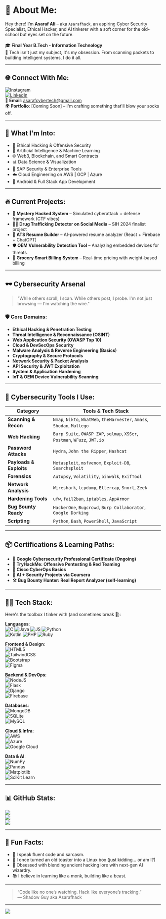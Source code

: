 # 💫 About Me:
Hey there! I’m **Asaraf Ali** – aka `Asarafhack`, an aspiring Cyber Security Specialist, Ethical Hacker, and AI tinkerer with a soft corner for the old-school but eyes set on the future.<br>  
🎓 **Final Year B.Tech - Information Technology**  
🧠 Tech isn't just my subject, it's my obsession. From scanning packets to building intelligent systems, I do it all.

---

## 🌐 Connect With Me:
[![Instagram](https://img.shields.io/badge/Instagram-%23E4405F.svg?logo=Instagram&logoColor=white)](https://instagram.com/Handsomeasaraf)  
[![LinkedIn](https://img.shields.io/badge/LinkedIn-%230077B5.svg?logo=linkedin&logoColor=white)](https://linkedin.com/in/Asaraf(hacker)Ali)  
📧 **Email**: asarafcybertech@gmail.com  
🌍 **Portfolio**: [Coming Soon] – I'm crafting something that'll blow your socks off.

---

## 🧠 What I'm Into:
- 🔐 Ethical Hacking & Offensive Security  
- 🤖 Artificial Intelligence & Machine Learning  
- 🌐 Web3, Blockchain, and Smart Contracts  
- 📊 Data Science & Visualization  
- 💼 SAP Security & Enterprise Tools  
- ☁️ Cloud Engineering on AWS | GCP | Azure  
- 📱 Android & Full Stack App Development

---

## 🔥 Current Projects:
- 🚨 **Mystery Hacked System** – Simulated cyberattack + defense framework (CTF vibes)
- 👮‍♂️ **Drug Trafficking Detector on Social Media** – SIH 2024 finalist project
- 🧾 **ATS Resume Builder** – AI-powered resume analyzer (React + Firebase + ChatGPT)
- 🛡 **OEM Vulnerability Detection Tool** – Analyzing embedded devices for threats
- 🧾 **Grocery Smart Billing System** – Real-time pricing with weight-based billing

---
## 🕶 Cybersecurity Arsenal

> "While others scroll, I scan. While others post, I probe. I'm not just browsing — I'm watching the wire."

### 🛡️ Core Domains:
- **Ethical Hacking & Penetration Testing**
- **Threat Intelligence & Reconnaissance (OSINT)**
- **Web Application Security (OWASP Top 10)**
- **Cloud & DevSecOps Security**
- **Malware Analysis & Reverse Engineering (Basics)**
- **Cryptography & Secure Protocols**
- **Network Security & Packet Analysis**
- **API Security & JWT Exploitation**
- **System & Application Hardening**
- **IoT & OEM Device Vulnerability Scanning**

---

## 🧰 Cybersecurity Tools I Use:
| Category              | Tools & Tech Stack |
|----------------------|--------------------|
| **Scanning & Recon** | `Nmap`, `Nikto`, `WhatWeb`, `theHarvester`, `Amass`, `Shodan`, `Maltego` |
| **Web Hacking**      | `Burp Suite`, `OWASP ZAP`, `sqlmap`, `XSSer`, `Postman`, `WFuzz`, `JWT.io` |
| **Password Attacks** | `Hydra`, `John the Ripper`, `Hashcat` |
| **Payloads & Exploits** | `Metasploit`, `msfvenom`, `Exploit-DB`, `Searchsploit` |
| **Forensics**        | `Autopsy`, `Volatility`, `binwalk`, `ExifTool` |
| **Network Analysis** | `Wireshark`, `tcpdump`, `Ettercap`, `Snort`, `Zeek` |
| **Hardening Tools**  | `ufw`, `fail2ban`, `iptables`, `AppArmor` |
| **Bug Bounty Ready** | `HackerOne`, `Bugcrowd`, `Burp Collaborator`, `Google Dorking` |
| **Scripting**        | `Python`, `Bash`, `PowerShell`, `JavaScript` |

---

## 📦 Certifications & Learning Paths:
- 🧠 **Google Cybersecurity Professional Certificate (Ongoing)**
- 📡 **TryHackMe: Offensive Pentesting & Red Teaming**
- 🔐 **Cisco CyberOps Basics**
- 🧬 **AI + Security Projects via Coursera**
- 🛠️ **Bug Bounty Hunter: Real Report Analyzer (self-learning)**
---
## 👨‍💻 Tech Stack:
Here's the toolbox I tinker with (and sometimes break 👀):

**Languages**:  
![C](https://img.shields.io/badge/c-%2300599C.svg?style=flat&logo=c&logoColor=white) 
![Java](https://img.shields.io/badge/java-%23ED8B00.svg?style=flat&logo=openjdk&logoColor=white) 
![JS](https://img.shields.io/badge/javascript-%23323330.svg?style=flat&logo=javascript&logoColor=%23F7DF1E) 
![Python](https://img.shields.io/badge/python-%2314354C.svg?style=flat&logo=python&logoColor=white)  
![Kotlin](https://img.shields.io/badge/kotlin-%237F52FF.svg?style=flat&logo=kotlin&logoColor=white) 
![PHP](https://img.shields.io/badge/php-%23777BB4.svg?style=flat&logo=php&logoColor=white) 
![Ruby](https://img.shields.io/badge/ruby-%23CC342D.svg?style=flat&logo=ruby&logoColor=white)

**Frontend & Design**:  
![HTML5](https://img.shields.io/badge/html5-%23E34F26.svg?style=flat&logo=html5&logoColor=white)  
![TailwindCSS](https://img.shields.io/badge/tailwindcss-%2338B2AC.svg?style=flat&logo=tailwind-css&logoColor=white)  
![Bootstrap](https://img.shields.io/badge/bootstrap-%23563D7C.svg?style=flat&logo=bootstrap&logoColor=white)  
![Figma](https://img.shields.io/badge/figma-%23F24E1E.svg?style=flat&logo=figma&logoColor=white)

**Backend & DevOps**:  
![NodeJS](https://img.shields.io/badge/node.js-6DA55F?style=flat&logo=node.js&logoColor=white)  
![Flask](https://img.shields.io/badge/flask-%23000.svg?style=flat&logo=flask&logoColor=white)  
![Django](https://img.shields.io/badge/django-%23092E20.svg?style=flat&logo=django&logoColor=white)  
![Firebase](https://img.shields.io/badge/firebase-%23039BE5.svg?style=flat&logo=firebase)

**Databases**:  
![MongoDB](https://img.shields.io/badge/MongoDB-%234ea94b.svg?style=flat&logo=mongodb&logoColor=white)  
![SQLite](https://img.shields.io/badge/sqlite-%2307405e.svg?style=flat&logo=sqlite&logoColor=white)  
![MySQL](https://img.shields.io/badge/mysql-%2300f.svg?style=flat&logo=mysql&logoColor=white)

**Cloud & Infra**:  
![AWS](https://img.shields.io/badge/AWS-%23FF9900.svg?style=flat&logo=amazon-aws&logoColor=white)  
![Azure](https://img.shields.io/badge/azure-%230072C6.svg?style=flat&logo=microsoftazure&logoColor=white)  
![Google Cloud](https://img.shields.io/badge/GoogleCloud-%234285F4.svg?style=flat&logo=google-cloud&logoColor=white)

**Data & AI**:  
![NumPy](https://img.shields.io/badge/numpy-%23013243.svg?style=flat&logo=numpy&logoColor=white)  
![Pandas](https://img.shields.io/badge/pandas-%23150458.svg?style=flat&logo=pandas&logoColor=white)  
![Matplotlib](https://img.shields.io/badge/Matplotlib-%23ffffff.svg?style=flat&logo=Matplotlib&logoColor=black)  
![SciKit Learn](https://img.shields.io/badge/scikit_learn-%23F7931E.svg?style=flat&logo=scikit-learn&logoColor=white)

---

## 📊 GitHub Stats:
![](https://github-readme-stats.vercel.app/api?username=Asarafhack&theme=dark&hide_border=false&include_all_commits=true&count_private=true)  
![](https://github-readme-streak-stats.herokuapp.com/?user=Asarafhack&theme=dark&hide_border=false)  
![](https://github-readme-stats.vercel.app/api/top-langs/?username=Asarafhack&theme=dark&hide_border=false&layout=compact)

---

## 🚀 Fun Facts:
- 💬 I speak fluent code and sarcasm.
- 🥷 I once turned an old toaster into a Linux box (just kidding... or am I?)
- 🧠 Obsessed with blending ancient hacking lore with next-gen AI wizardry.
- 📚 I believe in learning like a monk, building like a beast.

---

> “Code like no one’s watching. Hack like everyone’s tracking.”  
> — Shadow Guy aka Asarafhack

---

[![](https://visitcount.itsvg.in/api?id=Asarafhack&icon=0&color=0)](https://visitcount.itsvg.in)

<!-- Crafted with caffeine, late nights, and zero regrets -->
